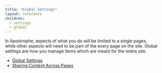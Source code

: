 ```yaml
---
title: "Global Settings"
layout: reference
children:
  - settings
  - global
---
```


In Apostrophe, aspects of what you do will be limited to a single pages, while other aspects will need to be part of the every page on the site. Global settings are how you manage items which are meant for the entire site.

* [Global Settings](tutorials/core-concepts/04-global-settings/settings.md)
* [Sharing Content Across Pages](tutorials/core-concepts/04-global-settings/global.md)
